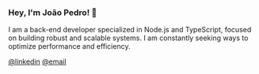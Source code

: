 ### Hey, I'm João Pedro! 👋

I am a back-end developer specialized in Node.js and TypeScript, focused on building robust and scalable systems. I am constantly seeking ways to optimize performance and efficiency.

[@linkedin](https://www.linkedin.com/in/joaopss255/)
[@email](mailto:joao.pss225@gmail.com)
